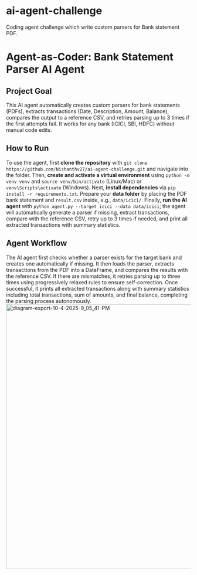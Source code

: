 # ai-agent-challenge
Coding agent challenge which write custom parsers for Bank statement PDF.

# Agent-as-Coder: Bank Statement Parser AI Agent

## Project Goal
This AI agent automatically creates custom parsers for bank statements (PDFs), extracts transactions (Date, Description, Amount, Balance), compares the output to a reference CSV, and retries parsing up to 3 times if the first attempts fail. It works for any bank (ICICI, SBI, HDFC) without manual code edits.

## How to Run
To use the agent, first **clone the repository** with `git clone https://github.com/Nishanthv27/ai-agent-challenge.git` and navigate into the folder. Then, **create and activate a virtual environment** using `python -m venv venv` and `source venv/bin/activate` (Linux/Mac) or `venv\Scripts\activate` (Windows). Next, **install dependencies** via `pip install -r requirements.txt`. Prepare your **data folder** by placing the PDF bank statement and `result.csv` inside, e.g., `data/icici/`. Finally, **run the AI agent** with `python agent.py --target icici --data data/icici`; the agent will automatically generate a parser if missing, extract transactions, compare with the reference CSV, retry up to 3 times if needed, and print all extracted transactions with summary statistics.

## Agent Workflow
The AI agent first checks whether a parser exists for the target bank and creates one automatically if missing. It then loads the parser, extracts transactions from the PDF into a DataFrame, and compares the results with the reference CSV. If there are mismatches, it retries parsing up to three times using progressively relaxed rules to ensure self-correction. Once successful, it prints all extracted transactions along with summary statistics including total transactions, sum of amounts, and final balance, completing the parsing process autonomously.
<img width="1154" height="723" alt="diagram-export-10-4-2025-9_05_41-PM" src="https://github.com/user-attachments/assets/eca0bdef-6636-41ee-b988-88cd618296a1" />
